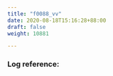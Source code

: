 ```yaml
---
title: "f0088_vv"
date: 2020-08-18T15:16:28+88:00
draft: false
weight: 10881

---
```


### Log reference: <no value>

```
